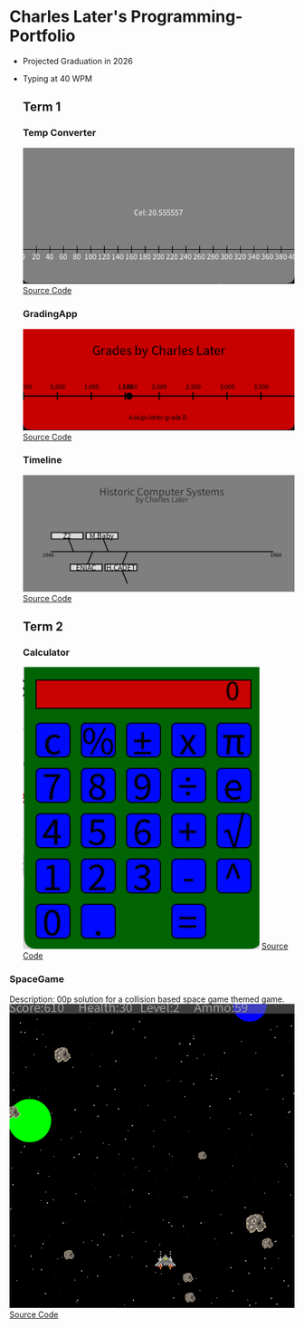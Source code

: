 # Charles Later's Programming-Portfolio
* Projected Graduation in 2026
* Typing at 40 WPM

  ## Term 1
  ### Temp Converter
  ![Looks](https://github.com/charleslater/Programming-Portfolio/blob/main/images/Screenshot%202024-12-04%20at%2012.12.25%20PM.png)
  [Source Code](https://github.com/charleslater/Programming-Portfolio/tree/main/TempConverter)

  ### GradingApp
  ![Looks](https://github.com/charleslater/Programming-Portfolio/blob/main/images/Screenshot%202024-12-04%20at%2012.18.43%20PM.png)
  [Source Code](https://github.com/charleslater/Programming-Portfolio/tree/main/gradingApp)

  ### Timeline
  ![Looks](https://github.com/charleslater/Programming-Portfolio/blob/main/images/Screenshot%202024-12-04%20at%2012.17.17%20PM.png)
  [Source Code](https://github.com/charleslater/Programming-Portfolio/tree/main/Timeline)

  ## Term 2
  ### Calculator
  ![Looks](https://github.com/charleslater/Programming-Portfolio/blob/main/images/Screenshot%202024-12-04%20at%2011.44.19%20AM.png)
  [Source Code](https://github.com/charleslater/Programming-Portfolio/tree/main/src/SpaceGame)
  
### SpaceGame
Description: 00p solution for a collision based space game themed game.
![Looks](https://github.com/charleslater/Programming-Portfolio/blob/main/images/Screenshot%202024-12-02%20at%2011.32.05%20AM.png)
[Source Code](https://github.com/charleslater/Programming-Portfolio/tree/main/src/SpaceGame)
